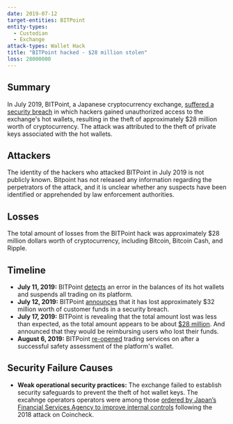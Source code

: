 ```yaml
---
date: 2019-07-12
target-entities: BITPoint
entity-types:
  - Custodian
  - Exchange
attack-types: Wallet Hack
title: "BITPoint hacked - $28 million stolen"
loss: 28000000
---
```


## Summary

In July 2019, BITPoint, a Japanese cryptocurrency exchange, [suffered a security breach](https://www.bloomberg.com/news/articles/2019-07-12/japan-s-bitpoint-loses-32m-in-lastest-crypto-exchange-hack) in which hackers gained unauthorized access to the exchange's hot wallets, resulting in the theft of approximately $28 million worth of cryptocurrency. The attack was attributed to the theft of private keys associated with the hot wallets.

## Attackers

The identity of the hackers who attacked BITPoint in July 2019 is not publicly known. Bitpoint has not released any information regarding the perpetrators of the attack, and it is unclear whether any suspects have been identified or apprehended by law enforcement authorities.

## Losses

The total amount of losses from the BITPoint hack was approximately $28 million dollars worth of cryptocurrency, including Bitcoin, Bitcoin Cash, and Ripple.

## Timeline

- **July 11, 2019:** BITPoint [detects](https://www.coindeskjapan.com/14385/) an error in the balances of its hot wallets and suspends all trading on its platform.
- **July 12, 2019:** BITPoint [announces](https://www.coindesk.com/markets/2019/07/12/bitpoint-exchange-hacked-for-32-million-in-cryptocurrency/) that it has lost approximately $32 million worth of customer funds in a security breach.
- **July 17, 2019:** BITPoint is revealing that the total amount lost was less than expected, as the total amount appears to be about [$28 million](https://coingeek.com/bitpoint-to-repay-users-following-attack/). And announced that they would be reimbursing users who lost their funds.
- **August 6, 2019:** BITPoint [re-opened](https://www.cryptonewsz.com/bitpoint-japanese-crypto-exchange-re-opens-for-trade-services-after-28-million-hack-in-mid-of-july/) trading services on after a successful safety assessment of the platform's wallet.

## Security Failure Causes

- **Weak operational security practices:** The exchange failed to establish security safeguards to prevent the theft of hot wallet keys. The excahnge operators operators were among those [ordered by Japan’s Financial Services Agency to improve internal controls](https://fintelegram.com/cybercrime-crypto-exchange-hacker-stole-32-million-in-bitpoint-attack/) following the 2018 attack on Coincheck.
